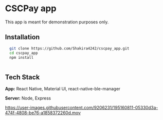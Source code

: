 # CSCPay app
This app is meant for demonstration purposes only.





## Installation


```bash
  git clone https://github.com/Shakira4242/cscpay_app.git
  cd cscpay_app
  npm install
  
```
    
## Tech Stack

**App:** React Native, Material UI, react-native-ble-manager

**Server:** Node, Express

https://user-images.githubusercontent.com/9206231/195160811-05330d3a-474f-4808-be76-a1858372260d.mov

